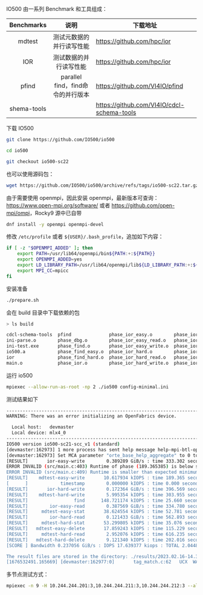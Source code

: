 IO500 由一系列 Benchmark 和工具组成：

| Benchmarks  |               说明                | 下载地址                                   |
| :---------: | :-------------------------------: | ------------------------------------------ |
|   mdtest    |     测试元数据的并行读写性能      | <https://github.com/hpc/ior>               |
|     IOR     |      测试数据的并行读写性能       | <https://github.com/hpc/ior>               |
|    pfind    | parallel find，find命令的并行版本 | https://github.com/VI4IO/pfind             |
| shema-tools |                                   | https://github.com/VI4IO/cdcl-schema-tools |

下载 IO500

```bash
git clone https://github.com/IO500/io500

cd io500

git checkout io500-sc22
```

也可以使用源码包：

```bash
wget https://github.com/IO500/io500/archive/refs/tags/io500-sc22.tar.gz
```

由于需要使用 openmpi，因此安装 openmpi，最新版本可查询：<https://www.open-mpi.org/software/> 或者 <https://github.com/open-mpi/ompi>，Rocky9 源中已自带

```bash
dnf install -y openmpi openmpi-devel
```

修改 `/etc/profile` 或者 `${USER}/.bash_profile`，追加如下内容：

```bash
if [ -z "$OPENMPI_ADDED" ]; then
    export PATH=/usr/lib64/openmpi/bin${PATH:+:${PATH}}
    export OPENMPI_ADDED=yes
    export LD_LIBRARY_PATH=/usr/lib64/openmpi/lib${LD_LIBRARY_PATH:+:${LD_LIBRARY_PATH}}
    export MPI_CC=mpicc
fi

```

安装准备

```bash
./prepare.sh
```

会在 build 目录中下载依赖的包

```bash
> ls build

cdcl-schema-tools  pfind              phase_ior_easy.o        phase_ior_rnd1MB.o        phase_mdtest.o              phase_mdtest_hard_delete.o  phase_mdworkbench_create.o
ini-parse.o        phase_dbg.o        phase_ior_easy_read.o   phase_ior_rnd4K.o         phase_mdtest_easy.o         phase_mdtest_hard_read.o    phase_mdworkbench_delete.o
ini-test.exe       phase_find.o       phase_ior_easy_write.o  phase_ior_rnd_read1MB.o   phase_mdtest_easy_delete.o  phase_mdtest_hard_stat.o    phase_opt.o
io500.a            phase_find_easy.o  phase_ior_hard.o        phase_ior_rnd_read4K.o    phase_mdtest_easy_stat.o    phase_mdtest_hard_write.o   phase_timestamp.o
ior                phase_find_hard.o  phase_ior_hard_read.o   phase_ior_rnd_write1MB.o  phase_mdtest_easy_write.o   phase_mdworkbench.o         util.o
main.o             phase_ior.o        phase_ior_hard_write.o  phase_ior_rnd_write4K.o   phase_mdtest_hard.o         phase_mdworkbench_bench.o   verifier.o
```

运行 io500

```bash
mpiexec --allow-run-as-root -np 2 ./io500 config-minimal.ini
```

测试结果如下

```bash
--------------------------------------------------------------------------
WARNING: There was an error initializing an OpenFabrics device.

  Local host:   devmaster
  Local device: mlx4_0
--------------------------------------------------------------------------
IO500 version io500-sc21-scc_v1 (standard)
[devmaster:162973] 1 more process has sent help message help-mpi-btl-openib.txt / error in device init
[devmaster:162973] Set MCA parameter "orte_base_help_aggregate" to 0 to see all help / error messages
[RESULT]       ior-easy-write        0.389289 GiB/s : time 333.302 seconds
ERROR INVALID (src/main.c:403) Runtime of phase (189.365385) is below stonewall time. This shouldn't happen!
ERROR INVALID (src/main.c:409) Runtime is smaller than expected minimum runtime
[RESULT]    mdtest-easy-write       10.617934 kIOPS : time 189.365 seconds [INVALID]
[      ]            timestamp        0.000000 kIOPS : time 0.000 seconds
[RESULT]       ior-hard-write        0.172364 GiB/s : time 396.569 seconds
[RESULT]    mdtest-hard-write        5.995354 kIOPS : time 303.955 seconds
[RESULT]                 find      148.721174 kIOPS : time 25.660 seconds
[RESULT]        ior-easy-read        0.387569 GiB/s : time 334.780 seconds
[RESULT]     mdtest-easy-stat       38.624554 kIOPS : time 52.781 seconds
[RESULT]        ior-hard-read        0.121433 GiB/s : time 562.893 seconds
[RESULT]     mdtest-hard-stat       53.299805 kIOPS : time 35.076 seconds
[RESULT]   mdtest-easy-delete       17.859243 kIOPS : time 115.229 seconds
[RESULT]     mdtest-hard-read        2.952076 kIOPS : time 616.235 seconds
[RESULT]   mdtest-hard-delete        9.121340 kIOPS : time 202.016 seconds
[SCORE ] Bandwidth 0.237056 GiB/s : IOPS 17.639377 kiops : TOTAL 2.044876 [INVALID]

The result files are stored in the directory: ./results/2023.02.16-14.35.23
[1676532491.165669] [devmaster:162977:0]       tag_match.c:62   UCX  WARN  unexpected tag-receive descriptor 0x1df2400 was not matched
```

多节点测试方式：

```bash
mpiexec -n 9 -H 10.244.244.201:3,10.244.244.211:3,10.244.244.212:3 --allow-run-as-root /data/nfs/io500/io500 /data/nfs/io500/config-beegfs.ini
```

